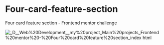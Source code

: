 # Four-card-feature-section
Four card feature section - Frontend mentor challenge

![_D__Web%20Development__my%20project_Main%20projects_Frontend%20mentor%20-%20Four%20card%20feature%20section_index html](https://user-images.githubusercontent.com/95019708/169155911-d3918978-32c1-4c0b-bef1-f901ec7f389f.png)
